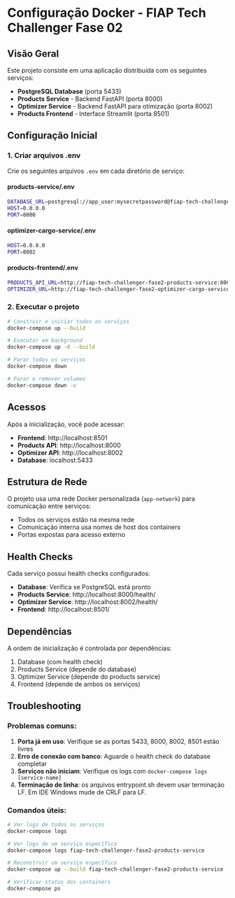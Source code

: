 # Configuração Docker - FIAP Tech Challenger Fase 02

## Visão Geral

Este projeto consiste em uma aplicação distribuída com os seguintes serviços:

- **PostgreSQL Database** (porta 5433)
- **Products Service** - Backend FastAPI (porta 8000)
- **Optimizer Service** - Backend FastAPI para otimização (porta 8002)
- **Products Frontend** - Interface Streamlit (porta 8501)

## Configuração Inicial

### 1. Criar arquivos .env

Crie os seguintes arquivos `.env` em cada diretório de serviço:

#### products-service/.env
```bash
DATABASE_URL=postgresql://app_user:mysecretpassword@fiap-tech-challenger-fase2-db:5432/products_db
HOST=0.0.0.0
PORT=8000
```

#### optimizer-cargo-service/.env
```bash
HOST=0.0.0.0
PORT=8002
```

#### products-frontend/.env
```bash
PRODUCTS_API_URL=http://fiap-tech-challenger-fase2-products-service:8000/products
OPTIMIZER_URL=http://fiap-tech-challenger-fase2-optimizer-cargo-service:8002/optimize/
```

### 2. Executar o projeto

```bash
# Construir e iniciar todos os serviços
docker-compose up --build

# Executar em background
docker-compose up -d --build

# Parar todos os serviços
docker-compose down

# Parar e remover volumes
docker-compose down -v
```

## Acessos

Após a inicialização, você pode acessar:

- **Frontend**: http://localhost:8501
- **Products API**: http://localhost:8000
- **Optimizer API**: http://localhost:8002
- **Database**: localhost:5433

## Estrutura de Rede

O projeto usa uma rede Docker personalizada (`app-network`) para comunicação entre serviços:

- Todos os serviços estão na mesma rede
- Comunicação interna usa nomes de host dos containers
- Portas expostas para acesso externo

## Health Checks

Cada serviço possui health checks configurados:

- **Database**: Verifica se PostgreSQL está pronto
- **Products Service**: http://localhost:8000/health/
- **Optimizer Service**: http://localhost:8002/health/
- **Frontend**: http://localhost:8501/

## Dependências

A ordem de inicialização é controlada por dependências:

1. Database (com health check)
2. Products Service (depende do database)
3. Optimizer Service (depende do products service)
4. Frontend (depende de ambos os serviços)

## Troubleshooting

### Problemas comuns:

1. **Porta já em uso**: Verifique se as portas 5433, 8000, 8002, 8501 estão livres
2. **Erro de conexão com banco**: Aguarde o health check do database completar
3. **Serviços não iniciam**: Verifique os logs com `docker-compose logs [service-name]`
4. **Terminação de linha**: os arquivos entrypoint.sh devem usar terminação LF. Em IDE Windows mude de CRLF para LF.

### Comandos úteis:

```bash
# Ver logs de todos os serviços
docker-compose logs

# Ver logs de um serviço específico
docker-compose logs fiap-tech-challenger-fase2-products-service

# Reconstruir um serviço específico
docker-compose up --build fiap-tech-challenger-fase2-products-service

# Verificar status dos containers
docker-compose ps
```
